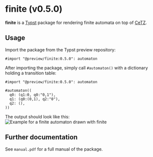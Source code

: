 # finite (v0.5.0)

**finite** is a [Typst](https://github.com/typst/typst) package for rendering finite automata on top of [CeTZ](https://github.com/johannes-wolf/typst-canvas).

## Usage

Import the package from the Typst preview repository:

```typst
#import "@preview/finite:0.5.0": automaton
```

After importing the package, simply call `#automaton()` with a dictionary holding a transition table:
```typst
#import "@preview/finite:0.5.0": automaton

#automaton((
  q0: (q1:0, q0:"0,1"),
  q1: (q0:(0,1), q2:"0"),
  q2: (),
))
```

The output should look like this:
![Example for a finite automaton drawn with finite](docs/assets/example.png)

## Further documentation

See `manual.pdf` for a full manual of the package.
